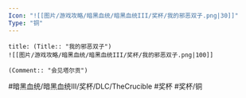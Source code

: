 ```yaml
---
Icon: "![[图片/游戏攻略/暗黑血统/暗黑血统III/奖杯/我的邪恶双子.png|30]]"
Type: "铜"
---
```

```ad-common-bronze-trophy
title: (Title:: "我的邪恶双子")
![[图片/游戏攻略/暗黑血统/暗黑血统III/奖杯/我的邪恶双子.png|100]]

(Comment:: "会见塔尔贡")
```

#暗黑血统/暗黑血统III/奖杯/DLC/TheCrucible #奖杯 #奖杯/铜

